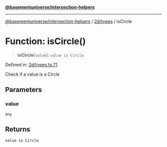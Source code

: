 [**@basementuniverse/intersection-helpers**](../../../README.md)

***

[@basementuniverse/intersection-helpers](../../../README.md) / [2d/types](../README.md) / isCircle

# Function: isCircle()

> **isCircle**(`value`): `value is Circle`

Defined in: [2d/types.ts:71](https://github.com/basementuniverse/intersection-helpers/blob/39011b43f2fd5dca5c24f1c152bb983bef87ec23/src/2d/types.ts#L71)

Check if a value is a Circle

## Parameters

### value

`any`

## Returns

`value is Circle`
